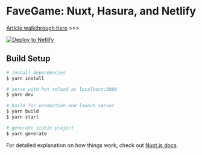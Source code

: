 # FaveGame: Nuxt, Hasura, and Netlify

[Article walkthrough here](https://netlify.com/blog/2020/10/26/graphql-with-hasura-and-nuxt/) >>>

[![Deploy to Netlify](https://www.netlify.com/img/deploy/button.svg)](https://app.netlify.com/start/deploy?repository=https://github.com/sdras/favegame/?utm_source=github&utm_medium=favegame-sd&utm_campaign=devex)

## Build Setup

```bash
# install dependencies
$ yarn install

# serve with hot reload at localhost:3000
$ yarn dev

# build for production and launch server
$ yarn build
$ yarn start

# generate static project
$ yarn generate
```

For detailed explanation on how things work, check out [Nuxt.js docs](https://nuxtjs.org).
